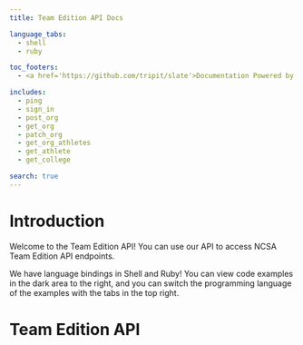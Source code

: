 ```yaml
---
title: Team Edition API Docs

language_tabs:
  - shell
  - ruby

toc_footers:
  - <a href='https://github.com/tripit/slate'>Documentation Powered by Slate</a>

includes:
  - ping
  - sign_in
  - post_org
  - get_org
  - patch_org
  - get_org_athletes
  - get_athlete
  - get_college

search: true
---
```


# Introduction

Welcome to the Team Edition API! You can use our API to access NCSA Team Edition API endpoints.

We have language bindings in Shell and Ruby! You can view code examples in the dark area to the right, and you can switch the programming language of the examples with the tabs in the top right.

# Team Edition API
